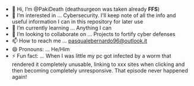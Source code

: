 - 👋 Hi, I’m @PakiDeath (deathsurgeon was taken already **FFS**) 
- 👀 I’m interested in ... Cybersecurity. I'll keep note of all the info and useful information I can in this repository for later use
- 🌱 I’m currently learning ... Anything I can
- 💞️ I’m looking to collaborate on ... Projects to fortify cyber defenses
- 📫 How to reach me ... pasqualebernardo96@outlook.it
- 😄 Pronouns: ... He/Him
- ⚡ Fun fact: ... When I was little my pc got infected by a worm that rendered it completely unusable, linking to xxx sites when clicking and then becoming completely unresponsive. That episode never happened again!

<!---
PakiDeath/PakiDeath is a ✨ special ✨ repository because its `README.md` (this file) appears on your GitHub profile.
You can click the Preview link to take a look at your changes.
--->
